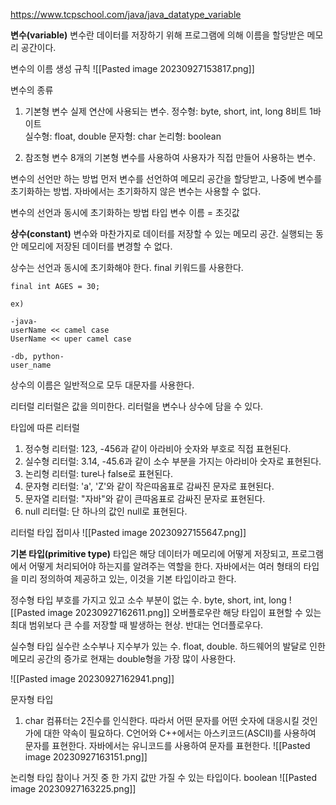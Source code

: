 https://www.tcpschool.com/java/java_datatype_variable

**변수(variable)**
변수란 데이터를 저장하기 위해 프로그램에 의해 이름을 할당받은 메모리 공간이다. 

변수의 이름 생성 규칙
![[Pasted image 20230927153817.png]]

변수의 종류
1. 기본형 변수
	실제 연산에 사용되는 변수.
	정수형: byte, short, int, long 8비트 1바이트  
	실수형: float, double
	문자형: char
	논리형: boolean

2. 참조형 변수
	8개의 기본형 변수를 사용하여 사용자가 직접 만들어 사용하는 변수.

변수의 선언만 하는 방법
먼저 변수를 선언하여 메모리 공간을 할당받고, 나중에 변수를 초기화하는 방법.
자바에서는 초기화하지 않은 변수는 사용할 수 없다.

변수의 선언과 동시에 초기화하는 방법
타입 변수 이름 = 초깃값

**상수(constant)**
변수와 마찬가지로 데이터를 저장할 수 있는 메모리 공간. 
실행되는 동안 메모리에 저장된 데이터를 변경할 수 없다.

상수는 선언과 동시에 초기화해야 한다.
final 키워드를 사용한다.
``` constant(상수)
final int AGES = 30;

ex)

-java-
userName << camel case
UserName << uper camel case

-db, python-
user_name
```
상수의 이름은 일반적으로 모두 대문자를 사용한다.

리터럴
리터럴은 값을 의미한다.
리터럴을 변수나 상수에 담을 수 있다. 

타입에 따른 리터럴
1. 정수형 리터럴: 123, -456과 같이 아라비아 숫자와 부호로 직접 표현된다.
2. 실수형 리터럴: 3.14, -45.6과 같이 소수 부분을  가지는 아라비아 숫자로 표현된다.
3. 논리형 리터럴: ture나 false로 표현된다.
4. 문자형 리터럴: 'a', 'Z'와 같이 작은따옴표로 감싸진 문자로 표현된다.
5. 문자열 리터럴: "자바"와 같이 큰따옴표로 감싸진 문자로 표현된다.
6. null 리터럴: 단 하나의 값인 null로 표현된다. 

리터럴 타입 접미사
![[Pasted image 20230927155647.png]]

**기본 타입(primitive type)**
타입은 해당 데이터가 메모리에 어떻게 저장되고, 프로그램에서 어떻게 처리되어야 하는지를 알려주는 역할을 한다.
자바에서는 여러 형태의 타입을 미리 정의하여 제공하고 있는, 이것을 기본 타입이라고 한다.

정수형 타입
부호를 가지고 있고 소수 부분이 없는 수.
byte, short, int, long
![[Pasted image 20230927162611.png]]
오버플로우란 해당 타입이 표현할 수 있는 최대 범위보다 큰 수를 저장할 때 발생하는 현상.
반대는 언더플로우다.

실수형 타입
실수란 소수부나 지수부가 있는 수.
float, double.
하드웨어의 발달로 인한 메모리 공간의 증가로 현재는 double형을 가장 많이 사용한다.

![[Pasted image 20230927162941.png]]

문자형 타입
1. char
	컴퓨터는 2진수를 인식한다. 따라서 어떤 문자를 어떤 숫자에 대응시킬 것인가에 대한 약속이 필요하다. 
	C언어와 C++에서는 아스키코드(ASCII)를 사용하여 문자를 표현한다.
	자바에서는 유니코드를 사용하여 문자를 표현한다. 
![[Pasted image 20230927163151.png]]

논리형 타입
참이나 거짓 중 한 가지 값만 가질 수 있는 타입이다.
boolean
![[Pasted image 20230927163225.png]]
